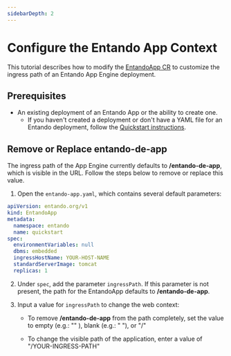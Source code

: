 ```yaml
---
sidebarDepth: 2
---
```


# Configure the Entando App Context
This tutorial describes how to modify the [EntandoApp CR](../../docs/reference/entandoapp-cr.md) to customize the ingress path of an Entando App Engine deployment. 

## Prerequisites
- An existing deployment of an Entando App or the ability to create one.
    - If you haven't created a deployment or don't have a YAML file for an Entando deployment, follow the [Quickstart instructions](../../docs/getting-started/README.md).

## Remove or Replace entando-de-app

The ingress path of the App Engine currently defaults to **/entando-de-app**, which is visible in the URL. Follow the steps below to remove or replace this value.

1. Open the `entando-app.yaml`, which contains several default parameters:

```yaml
apiVersion: entando.org/v1
kind: EntandoApp
metadata:
  namespace: entando
  name: quickstart
spec:
  environmentVariables: null
  dbms: embedded
  ingressHostName: YOUR-HOST-NAME
  standardServerImage: tomcat
  replicas: 1
```

2. Under `spec`, add the parameter `ingressPath`. If this parameter is not present, the path for the EntandoApp defaults to **/entando-de-app**.

3. Input a value for `ingressPath` to change the web context:

   - To remove **/entando-de-app** from the path completely, set the value to empty (e.g.: "" ), blank (e.g.: " "), or "/"

   - To change the visible path of the application, enter a value of "/YOUR-INGRESS-PATH"

